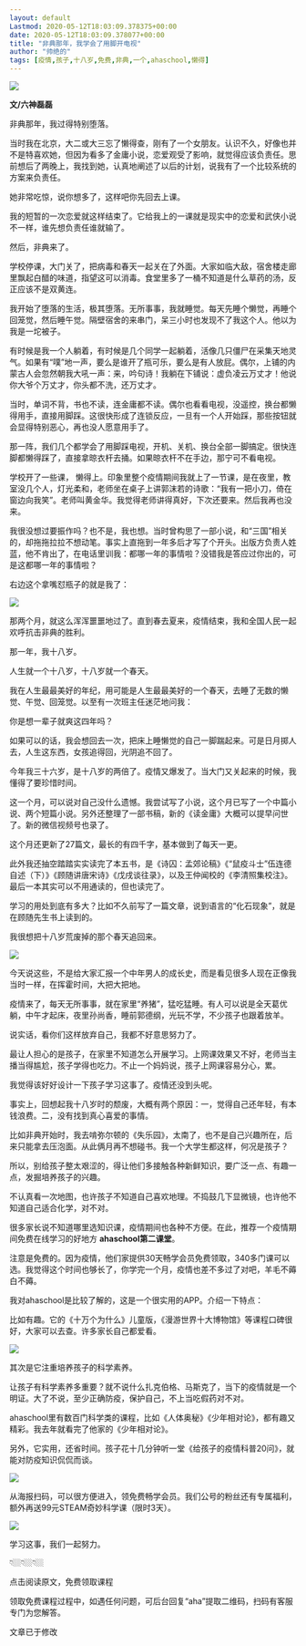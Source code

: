 ```yaml
---
layout: default
Lastmod: 2020-05-12T18:03:09.378375+00:00
date: 2020-05-12T18:03:09.378077+00:00
title: "​非典那年，我学会了用脚开电视"
author: "帅绝的"
tags: [疫情,孩子,十八岁,免费,非典,一个,ahaschool,懒得]
---
```


![](https://images.weserv.nl/?url=https%3A//mmbiz.qpic.cn/mmbiz_jpg/EC7unEiaL8xpGXprZ4jnC0ALWlmXU7OC2Nr16Q0I9FtQr6wQ4gE9860diab7meTiahdu3JSrBM0ePJnvjtthO2laQ/640%3Fwx_fmt%3Djpeg)

**文/六神磊磊**

  

非典那年，我过得特别堕落。

  

当时我在北京，大二或大三忘了懒得查，刚有了一个女朋友。认识不久，好像也并不是特喜欢她，但因为看多了金庸小说，恋爱观受了影响，就觉得应该负责任。思前想后了两晚上，我找到她，认真地阐述了以后的计划，说我有了一个比较系统的方案来负责任。

  

她非常吃惊，说你想多了，这样吧你先回去上课。

  

我的短暂的一次恋爱就这样结束了。它给我上的一课就是现实中的恋爱和武侠小说不一样，谁先想负责任谁就输了。

  

然后，非典来了。

  

学校停课，大门关了，把病毒和春天一起关在了外面。大家如临大敌，宿舍楼走廊里飘起白醋的味道，指望这可以消毒。食堂里多了一桶不知道是什么草药的汤，反正应该不是双黄连。

  

我开始了堕落的生活，极其堕落。无所事事，我就睡觉。每天先睡个懒觉，再睡个回笼觉，然后睡午觉。隔壁宿舍的来串门，呆三小时也发现不了我这个人。他以为我是一坨被子。

  

有时候是我一个人躺着，有时候是几个同学一起躺着，活像几只僵尸在采集天地灵气。如果有“噗”地一声，要么是谁开了瓶可乐，要么是有人放屁。偶尔，上铺的内蒙古人会忽然朝我大吼一声：来，吟句诗！我躺在下铺说：虚负凌云万丈才！他说你大爷个万丈才，你头都不洗，还万丈才。

  

当时，单词不背，书也不读，连金庸都不读。偶尔也看看电视，没遥控，换台都懒得用手，直接用脚踩。这很快形成了连锁反应，一旦有一个人开始踩，那些按钮就会显得特别恶心，再也没人愿意用手了。

  

那一阵，我们几个都学会了用脚踩电视，开机、关机、换台全部一脚搞定。很快连脚都懒得踩了，直接拿晾衣杆去捅。如果晾衣杆不在手边，那宁可不看电视。

  

学校开了一些课， 懒得上。印象里整个疫情期间我就上了一节课，是在夜里，教室没几个人，灯光柔和，老师坐在桌子上讲郭沫若的诗歌：“我有一把小刀，倚在窗边向我笑”。老师叫黄金华。我觉得老师讲得真好，下次还要来。然后我再也没来。

  

我很没想过要振作吗？也不是，我也想。当时曾构思了一部小说，和“三国”相关的，却拖拖拉拉不想动笔。事实上直拖到一年多后才写了个开头。出版方负责人姓蓝，他不肯出了，在电话里训我：都哪一年的事情啦？没错我是答应过你出的，可是这都哪一年的事情啦？

  

右边这个拿嘴怼瓶子的就是我了：

  

![](https://images.weserv.nl/?url=https%3A//mmbiz.qpic.cn/mmbiz_jpg/EC7unEiaL8xpGXprZ4jnC0ALWlmXU7OC25jXkSU5kDcYCmr3aGFoDzCOmk1iahXnhKibqMlYbEwnOKPqkbWLwH2aQ/640%3Fwx_fmt%3Djpeg)

  

那两个月，就这么浑浑噩噩地过了。直到春去夏来，疫情结束，我和全国人民一起欢呼抗击非典的胜利。

  

那一年，我十八岁。

  

人生就一个十八岁，十八岁就一个春天。

  

我在人生最最美好的年纪，用可能是人生最最美好的一个春天，去睡了无数的懒觉、午觉、回笼觉。以至有一次班主任迷茫地问我：

  

你是想一辈子就爽这四年吗？

  

如果可以的话，我会想回去一次，把床上睡懒觉的自己一脚踹起来。可是日月掷人去，人生这东西，女孩追得回，光阴追不回了。

  

今年我三十六岁，是十八岁的两倍了。疫情又爆发了。当大门又关起来的时候，我懂得了要珍惜时间。

  

这一个月，可以说对自己没什么遗憾。我尝试写了小说，这个月已写了一个中篇小说、两个短篇小说。另外还整理了一部书稿，新的《读金庸》大概可以提早问世了。新的微信视频号也录了。

  

这个月还更新了27篇文，最长的有四千字，基本做到了每天一更。

  

此外我还抽空踏踏实实读完了本五书，是《诗囚：孟郊论稿》《“鼠疫斗士”伍连德自述（下）》《顾随讲唐宋诗》《戊戌谈往录》，以及王仲闻校的《李清照集校注》。最后一本其实可以不用通读的，但也读完了。

  

学习的用处到底有多大？比如不久前写了一篇文章，说到语言的“化石现象”，就是在顾随先生书上读到的。

  

我很想把十八岁荒废掉的那个春天追回来。

  

![](https://images.weserv.nl/?url=https%3A//mmbiz.qpic.cn/mmbiz_png/EC7unEiaL8xoaWTkft12nicg0ictQYeCumlxkxicCtEt8RtZsWmRdexA907vLdaMibmFZxjP0IqhfuwK2faSaZjMqBw/640%3Fwx_fmt%3Dpng)

  

今天说这些，不是给大家汇报一个中年男人的成长史，而是看见很多人现在正像我当时一样，在挥霍时间，大把大把地。

  

疫情来了，每天无所事事，就在家里“养猪”，猛吃猛睡。有人可以说是全天葛优躺，中午才起床，夜里孙尚香，睡前郭德纲，光玩不学，不少孩子也跟着放羊。

  

说实话，看你们这样放弃自己，我都不好意思努力了。

  

最让人担心的是孩子，在家里不知道怎么开展学习。上网课效果又不好，老师当主播当得尴尬，孩子学得也吃力。不止一个妈妈说，孩子上网课容易分心，累。

  

我觉得该好好设计一下孩子学习这事了。疫情还没到头呢。

  

事实上，回想起我十八岁时的颓废，大概有两个原因：一，觉得自己还年轻，有本钱浪费。二，没有找到真心喜爱的事情。

  

比如非典开始时，我去啃弥尔顿的《失乐园》，太南了，也不是自己兴趣所在，后来只能拿去压泡面。从此俩月再不想碰书。我一个大学生都这样，何况是孩子？

  

所以，别给孩子整太艰涩的，得让他们多接触各种新鲜知识，要广泛一点、有趣一点，发掘培养孩子的兴趣。

  

不认真看一次地图，也许孩子不知道自己喜欢地理。不捣鼓几下显微镜，也许他不知道自己适合化学，对不对。

  

很多家长说不知道哪里选知识课，疫情期间也各种不方便。在此，推荐一个疫情期间免费在线学习的好地方 **ahaschool第二课堂**。

  

注意是免费的。因为疫情，他们家提供30天畅学会员免费领取，340多门课可以选。我觉得这个时间也够长了，你学完一个月，疫情也差不多过了对吧，羊毛不薅白不薅。

  

我对ahaschool是比较了解的，这是一个很实用的APP。介绍一下特点：

  

比如有趣。它的《十万个为什么》儿童版，《漫游世界十大博物馆》等课程口碑很好，大家可以去查。许多家长自己都爱看。

![](https://images.weserv.nl/?url=https%3A//mmbiz.qpic.cn/mmbiz_gif/EC7unEiaL8xoaWTkft12nicg0ictQYeCumlD6JLzETf9udYVG6icFLicU0XntOL2V7L6m12hKXvY2Ame5RVaORwIicLg/640%3Fwx_fmt%3Dgif)

  

其次是它注重培养孩子的科学素养。  

  

让孩子有科学素养多重要？就不说什么扎克伯格、马斯克了，当下的疫情就是一个明证。大了不说，至少正确防疫，保护自己，不上当吃假药对不对。

  

ahaschool里有数百门科学类的课程，比如《人体奥秘》《少年相对论》，都有趣又精彩。我去年就看完了他家的《少年相对论》。

  

另外，它实用，还省时间。孩子花十几分钟听一堂《给孩子的疫情科普20问》，就能对防疫知识侃侃而谈。

  

![](https://images.weserv.nl/?url=https%3A//mmbiz.qpic.cn/mmbiz_gif/EC7unEiaL8xoaWTkft12nicg0ictQYeCumlR4Dtqg218tMb2VEozmtqt3ia2zUwzHbWHcZrOGPJUmbGKC1IDAgUNDQ/640%3Fwx_fmt%3Dgif)

  

从海报扫码，可以很方便进入，领免费畅学会员。我们公号的粉丝还有专属福利，额外再送99元STEAM奇妙科学课（限时3天）。

  

![](https://images.weserv.nl/?url=https%3A//mmbiz.qpic.cn/mmbiz_png/EC7unEiaL8xoaWTkft12nicg0ictQYeCuml9zzicZN7x4EAp8SdLUQPnibibiaTk7icnoBucQfvBFuG3mWvjPl5MnYia1Vg/640%3Fwx_fmt%3Dpng)

学习这事，我们一起努力。

  

👇🏼👇🏼👇🏼

点击阅读原文，免费领取课程

  

领取免费课程过程中，如遇任何问题，可后台回复“aha”提取二维码，扫码有客服专门为您解答。

文章已于修改


